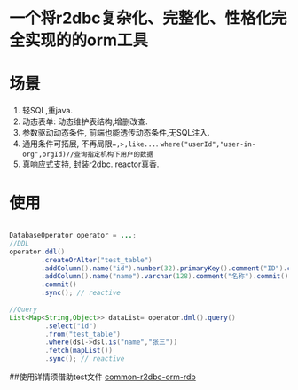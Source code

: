 # 一个将r2dbc复杂化、完整化、性格化完全实现的的orm工具


# 场景

1. 轻SQL,重java.
2. 动态表单: 动态维护表结构,增删改查.
3. 参数驱动动态条件, 前端也能透传动态条件,无SQL注入.
4. 通用条件可拓展, 不再局限`=,>,like...`. `where("userId","user-in-org",orgId)//查询指定机构下用户的数据`
5. 真响应式支持, 封装r2dbc. reactor真香.

# 使用

```java

DatabaseOperator operator = ...;
//DDL
operator.ddl()
        .createOrAlter("test_table")
        .addColumn().name("id").number(32).primaryKey().comment("ID").commit()
        .addColumn().name("name").varchar(128).comment("名称").commit()
        .commit()
        .sync(); // reactive
     
//Query   
List<Map<String,Object>> dataList= operator.dml().query()
         .select("id")
         .from("test_table")
         .where(dsl->dsl.is("name","张三"))
         .fetch(mapList())
         .sync(); // reactive

```
##使用详情须借助test文件 [common-r2dbc-orm-rdb](common-r2dbc-orm-rdb)